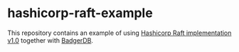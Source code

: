 hashicorp-raft-example
=====

This repository contains an example of using [Hashicorp Raft implementation v1.0](https://github.com/hashicorp/raft) together with [BadgerDB](https://github.com/dgraph-io/badger).